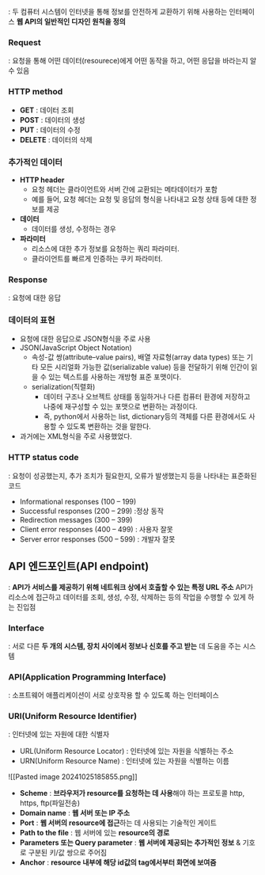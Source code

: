 : 두 컴퓨터 시스템이 인터넷을 통해 정보를 안전하게 교환하기 위해 사용하는 인터페이스
**웹 API의 일반적인 디자인 원칙을 정의**

### Request
: 요청을 통해 어떤 데이터(resourece)에게 어떤 동작을 하고, 어떤 응답을 바라는지 알 수 있음

### HTTP method
+ **GET** : 데이터 조회
+ **POST** : 데이터의 생성
+ **PUT** : 데이터의 수정
+ **DELETE** : 데이터의 삭제

### 추가적인 데이터
- **HTTP header**
    - 요청 헤더는 클라이언트와 서버 간에 교환되는 메타데이터가 포함
    - 예를 들어, 요청 헤더는 요청 및 응답의 형식을 나타내고 요청 상태 등에 대한 정보를 제공
- **데이터**
    - 데이터를 생성, 수정하는 경우
- **파라미터**
    - 리소스에 대한 추가 정보를 요청하는 쿼리 파라미터.
    - 클라이언트를 빠르게 인증하는 쿠키 파라미터.

### Response
: 요청에 대한 응답

### 데이터의 표현

- 요청에 대한 응답으로 JSON형식을 주로 사용
- JSON(JavaScript Object Notation)
    - 속성-값 쌍(attribute–value pairs), 배열 자료형(array data types) 또는 기타 모든 시리얼화 가능한 값(serializable value) 등을 전달하기 위해 인간이 읽을 수 있는 텍스트를 사용하는 개방형 표준 포맷이다.
    - serialization(직렬화)
        - 데이터 구조나 오브젝트 상태를 동일하거나 다른 컴퓨터 환경에 저장하고 나중에 재구성할 수 있는 포맷으로 변환하는 과정이다.
        - 즉, python에서 사용하는 list, dictionary등의 객체를 다른 환경에서도 사용할 수 있도록 변환하는 것을 말한다.
- 과거에는 XML형식을 주로 사용했었다.

### HTTP status code
: 요청이 성공했는지, 추가 조치가 필요한지, 오류가 발생했는지 등을 나타내는 표준화된 코드

- Informational responses (100 – 199)
- Successful responses (200 – 299) :정상 동작
- Redirection messages (300 – 399)
- Client error responses (400 – 499) : 사용자 잘못
- Server error responses (500 – 599) : 개발자 잘못

## API 엔드포인트(API endpoint)
: **API가 서비스를 제공하기 위해 네트워크 상에서 호출할 수 있는 특정 URL 주소**
API가 리소스에 접근하고 데이터를 조회, 생성, 수정, 삭제하는 등의 작업을 수행할 수 있게 하는 진입점
### Interface
: 서로 다른 **두 개의 시스템, 장치 사이에서 정보나 신호를 주고 받는** 데 도움을 주는 시스템

### API(Application Programming Interface)
: 소프트웨어 애플리케이션이 서로 상호작용 할 수 있도록 하는 인터페이스

### URI(Uniform Resource Identifier)
: 인터넷에 있는 자원에 대한 식별자
+ URL(Uniform Resource Locator)
	: 인터넷에 있는 자원을 식별하는 주소
+ URN(Uniform Resource Name)
	: 인터넷에 있는 자원을 식별하는 이름


![[Pasted image 20241025185855.png]]

+ **Scheme**
	: **브라우저가 resource를 요청하는 데 사용**해야 하는 프로토콜
		http, https, ftp(파일전송)
+ **Domain name**
	:  **웹 서버 또는 IP 주소**
+ **Port**
	:  **웹 서버의 resource에 접근**하는 데 사용되는 기술적인 게이트
+ **Path to the file**
	: 웹 서버에 있는 **resource의 경로**
+ **Parameters 또는 Query parameter**
	:  **웹 서버에 제공되는 추가적인 정보** & 기호로 구분된 키/값 쌍으로 주어짐
+ **Anchor**
	: **resource 내부에 해당 id값의 tag에서부터 화면에 보여줌**
